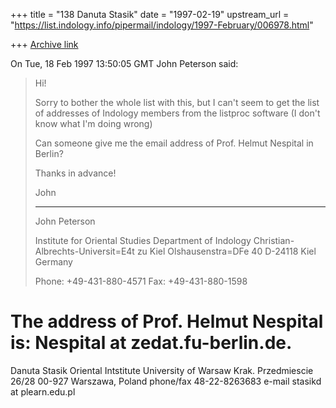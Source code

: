 +++
title = "138 Danuta Stasik"
date = "1997-02-19"
upstream_url = "https://list.indology.info/pipermail/indology/1997-February/006978.html"

+++
[Archive link](https://list.indology.info/pipermail/indology/1997-February/006978.html)

On Tue, 18 Feb 1997 13:50:05 GMT John Peterson said:
>Hi!
>
>Sorry to bother the whole list with this, but I can't seem to get the list
>of addresses of Indology members from the listproc software (I don't know
>what I'm doing wrong)
>
>Can someone give me the email address of Prof. Helmut Nespital in Berlin?
>
>Thanks in advance!
>
>John
>______________________________________________________________
>John Peterson
>
>Institute for Oriental Studies
>Department of Indology
>Christian-Albrechts-Universit=E4t zu Kiel
>Olshausenstra=DFe 40
>D-24118 Kiel
>Germany
>
>Phone: +49-431-880-4571
>Fax: +49-431-880-1598
>
>
The address of Prof. Helmut Nespital is: Nespital at zedat.fu-berlin.de.
==============================================
  Danuta Stasik
  Oriental Intstitute
  University of Warsaw
  Krak. Przedmiescie 26/28
  00-927 Warszawa, Poland
  phone/fax  48-22-8263683
  e-mail stasikd at plearn.edu.pl





